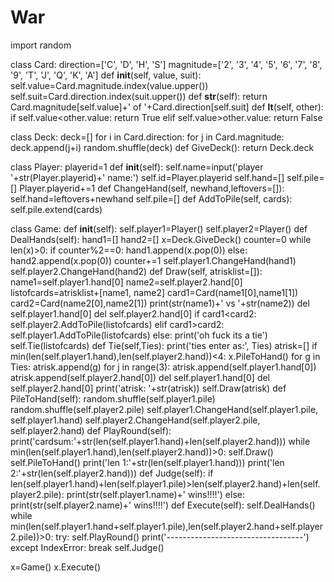 # War
import random

class Card:
    direction=['C', 'D', 'H', 'S']
    magnitude=['2', '3', '4', '5', '6', '7', '8', '9', 'T', 'J', 'Q', 'K', 'A']
    def __init__(self, value, suit):
        self.value=Card.magnitude.index(value.upper())
        self.suit=Card.direction.index(suit.upper())
    def __str__(self):
        return Card.magnitude[self.value]+' of '+Card.direction[self.suit]
    def __lt__(self, other):
        if self.value<other.value:
            return True
        elif self.value>other.value:
            return False

class Deck:
        deck=[]
        for i in Card.direction:
            for j in Card.magnitude:
                deck.append(j+i)
        random.shuffle(deck)
        def GiveDeck():
            return Deck.deck

class Player:
    playerid=1
    def __init__(self):
        self.name=input('player '+str(Player.playerid)+' name:')
        self.id=Player.playerid
        self.hand=[]
        self.pile=[]
        Player.playerid+=1
    def ChangeHand(self, newhand,leftovers=[]):
        self.hand=leftovers+newhand
        self.pile=[]
    def AddToPile(self, cards):
        self.pile.extend(cards)
        
class Game:
    def __init__(self):
        self.player1=Player()
        self.player2=Player()
    def DealHands(self):
        hand1=[]
        hand2=[]
        x=Deck.GiveDeck()
        counter=0
        while len(x)>0:
            if counter%2==0:
                hand1.append(x.pop(0))
            else:
                hand2.append(x.pop(0))
            counter+=1
        self.player1.ChangeHand(hand1)
        self.player2.ChangeHand(hand2)
    def Draw(self, atrisklist=[]):
        name1=self.player1.hand[0]
        name2=self.player2.hand[0]
        listofcards=atrisklist+[name1, name2]
        card1=Card(name1[0],name1[1])
        card2=Card(name2[0],name2[1])
        print(str(name1)+' vs '+str(name2))
        del self.player1.hand[0]
        del self.player2.hand[0]
        if card1<card2:
            self.player2.AddToPile(listofcards)
        elif card1>card2:
            self.player1.AddToPile(listofcards)
        else:
            print('oh fuck its a tie')
            self.Tie(listofcards)
    def Tie(self,Ties):
        print('ties enter as:', Ties)
        atrisk=[]
        if min(len(self.player1.hand),len(self.player2.hand))<4:
            x.PileToHand()
        for g in Ties:
            atrisk.append(g)
        for j in range(3):
            atrisk.append(self.player1.hand[0])
            atrisk.append(self.player2.hand[0])
            del self.player1.hand[0]
            del self.player2.hand[0]
        print('atrisk: '+str(atrisk))
        self.Draw(atrisk)
    def PileToHand(self):
        random.shuffle(self.player1.pile)
        random.shuffle(self.player2.pile)
        self.player1.ChangeHand(self.player1.pile, self.player1.hand)
        self.player2.ChangeHand(self.player2.pile, self.player2.hand)
    def PlayRound(self):
        print('cardsum:'+str(len(self.player1.hand)+len(self.player2.hand)))
        while min(len(self.player1.hand),len(self.player2.hand))>0:
            self.Draw()
        self.PileToHand()
        print('len 1:'+str(len(self.player1.hand)))
        print('len 2:'+str(len(self.player2.hand)))
    def Judge(self):
        if len(self.player1.hand)+len(self.player1.pile)>len(self.player2.hand)+len(self.player2.pile):
            print(str(self.player1.name)+' wins!!!!')
        else:
            print(str(self.player2.name)+' wins!!!!')
    def Execute(self):
        self.DealHands()
        while min(len(self.player1.hand+self.player1.pile),len(self.player2.hand+self.player2.pile))>0:
            try:
                self.PlayRound()
                print('----------------------------------')
            except IndexError:
                break
        self.Judge()
            
                
x=Game()
x.Execute()
